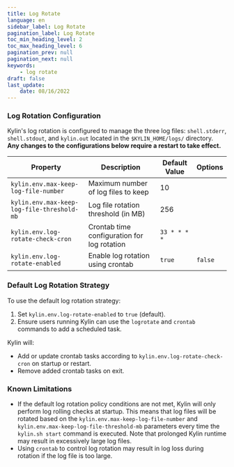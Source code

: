 ```yaml
---
title: Log Rotate
language: en
sidebar_label: Log Rotate
pagination_label: Log Rotate
toc_min_heading_level: 2
toc_max_heading_level: 6
pagination_prev: null
pagination_next: null
keywords:
    - log rotate
draft: false
last_update:
    date: 08/16/2022
---
```


### Log Rotation Configuration

Kylin's log rotation is configured to manage the three log files: `shell.stderr`, `shell.stdout`, and `kylin.out` located in the `$KYLIN_HOME/logs/` directory.
**Any changes to the configurations below require a restart to take effect.**

| Property | Description | Default Value | Options |
| --- | --- | --- | --- |
| `kylin.env.max-keep-log-file-number` | Maximum number of log files to keep | 10 |  |
| `kylin.env.max-keep-log-file-threshold-mb` | Log file rotation threshold (in MB) | 256 |  |
| `kylin.env.log-rotate-check-cron` | Crontab time configuration for log rotation | `33 * * * *` |  |
| `kylin.env.log-rotate-enabled` | Enable log rotation using crontab | `true` | `false` |

### Default Log Rotation Strategy

To use the default log rotation strategy:

1. Set `kylin.env.log-rotate-enabled` to `true` (default).
2. Ensure users running Kylin can use the `logrotate` and `crontab` commands to add a scheduled task.

Kylin will:

* Add or update crontab tasks according to `kylin.env.log-rotate-check-cron` on startup or restart.
* Remove added crontab tasks on exit.

### Known Limitations

* If the default log rotation policy conditions are not met, Kylin will only perform log rolling checks at startup. This means that log files will be rotated based on the `kylin.env.max-keep-log-file-number` and `kylin.env.max-keep-log-file-threshold-mb` parameters every time the `kylin.sh start` command is executed. Note that prolonged Kylin runtime may result in excessively large log files.
* Using `crontab` to control log rotation may result in log loss during rotation if the log file is too large.
